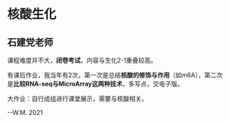 # 核酸生化

## 石建党老师

课程难度并不大，**闭卷考试**，内容与生化2-1重叠较高。

有课后作业，我当年有2次，第一次是总结**核酸的修饰与作用**（如m6A），第二次是**比较RNA-seq与MicroArray这两种技术**，多写点，交电子版。

大作业：自行成组进行课堂展示，需要与核酸相关。

--W.M. 2021
